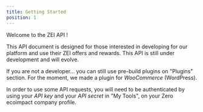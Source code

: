 ```yaml
---
title: Getting Started
position: 1
---
```


Welcome to the ZEI API !

This API document is designed for those interested in developing for our platform and use their ZEI offers and rewards.
This API is still under development and will evolve.

If you are not a developer... you can still use pre-build plugins on "Plugins" section.
For the moment, we made a plugin for *WooCommerce* (WordPress).

In order to use some API requests, you will need to be authenticated by using your *API key* and your *API secret* in
"My Tools", on your Zero ecoimpact company profile.
